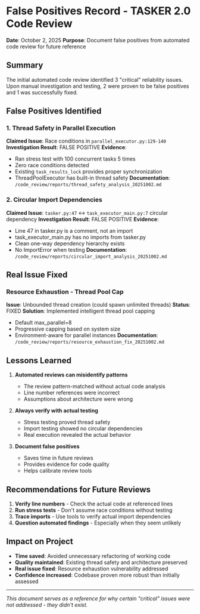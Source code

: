# False Positives Record - TASKER 2.0 Code Review

**Date**: October 2, 2025
**Purpose**: Document false positives from automated code review for future reference

## Summary

The initial automated code review identified 3 "critical" reliability issues. Upon manual investigation and testing, 2 were proven to be false positives and 1 was successfully fixed.

## False Positives Identified

### 1. Thread Safety in Parallel Execution
**Claimed Issue**: Race conditions in `parallel_executor.py:129-140`
**Investigation Result**: FALSE POSITIVE
**Evidence**:
- Ran stress test with 100 concurrent tasks 5 times
- Zero race conditions detected
- Existing `task_results_lock` provides proper synchronization
- ThreadPoolExecutor has built-in thread safety
**Documentation**: `/code_review/reports/thread_safety_analysis_20251002.md`

### 2. Circular Import Dependencies
**Claimed Issue**: `tasker.py:47` ↔ `task_executor_main.py:7` circular dependency
**Investigation Result**: FALSE POSITIVE
**Evidence**:
- Line 47 in tasker.py is a comment, not an import
- task_executor_main.py has no imports from tasker.py
- Clean one-way dependency hierarchy exists
- No ImportError when testing
**Documentation**: `/code_review/reports/circular_import_analysis_20251002.md`

## Real Issue Fixed

### Resource Exhaustion - Thread Pool Cap
**Issue**: Unbounded thread creation (could spawn unlimited threads)
**Status**: FIXED
**Solution**: Implemented intelligent thread pool capping
- Default max_parallel=8
- Progressive capping based on system size
- Environment-aware for parallel instances
**Documentation**: `/code_review/reports/resource_exhaustion_fix_20251002.md`

## Lessons Learned

1. **Automated reviews can misidentify patterns**
   - The review pattern-matched without actual code analysis
   - Line number references were incorrect
   - Assumptions about architecture were wrong

2. **Always verify with actual testing**
   - Stress testing proved thread safety
   - Import testing showed no circular dependencies
   - Real execution revealed the actual behavior

3. **Document false positives**
   - Saves time in future reviews
   - Provides evidence for code quality
   - Helps calibrate review tools

## Recommendations for Future Reviews

1. **Verify line numbers** - Check the actual code at referenced lines
2. **Run stress tests** - Don't assume race conditions without testing
3. **Trace imports** - Use tools to verify actual import dependencies
4. **Question automated findings** - Especially when they seem unlikely

## Impact on Project

- **Time saved**: Avoided unnecessary refactoring of working code
- **Quality maintained**: Existing thread safety and architecture preserved
- **Real issue fixed**: Resource exhaustion vulnerability addressed
- **Confidence increased**: Codebase proven more robust than initially assessed

---
*This document serves as a reference for why certain "critical" issues were not addressed - they didn't exist.*